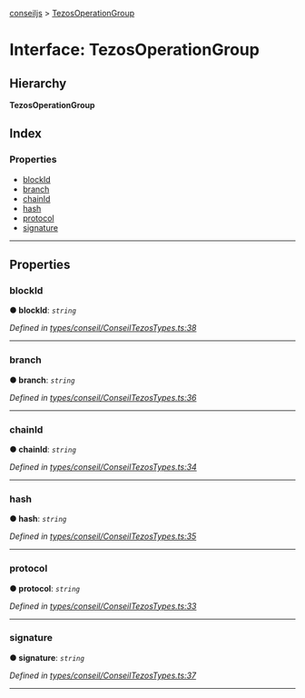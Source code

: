 [conseiljs](../README.md) > [TezosOperationGroup](../interfaces/tezosoperationgroup.md)

# Interface: TezosOperationGroup

## Hierarchy

**TezosOperationGroup**

## Index

### Properties

* [blockId](tezosoperationgroup.md#blockid)
* [branch](tezosoperationgroup.md#branch)
* [chainId](tezosoperationgroup.md#chainid)
* [hash](tezosoperationgroup.md#hash)
* [protocol](tezosoperationgroup.md#protocol)
* [signature](tezosoperationgroup.md#signature)

---

## Properties

<a id="blockid"></a>

###  blockId

**● blockId**: *`string`*

*Defined in [types/conseil/ConseilTezosTypes.ts:38](https://github.com/Cryptonomic/ConseilJS/blob/e4b4aa7/src/types/conseil/ConseilTezosTypes.ts#L38)*

___
<a id="branch"></a>

###  branch

**● branch**: *`string`*

*Defined in [types/conseil/ConseilTezosTypes.ts:36](https://github.com/Cryptonomic/ConseilJS/blob/e4b4aa7/src/types/conseil/ConseilTezosTypes.ts#L36)*

___
<a id="chainid"></a>

###  chainId

**● chainId**: *`string`*

*Defined in [types/conseil/ConseilTezosTypes.ts:34](https://github.com/Cryptonomic/ConseilJS/blob/e4b4aa7/src/types/conseil/ConseilTezosTypes.ts#L34)*

___
<a id="hash"></a>

###  hash

**● hash**: *`string`*

*Defined in [types/conseil/ConseilTezosTypes.ts:35](https://github.com/Cryptonomic/ConseilJS/blob/e4b4aa7/src/types/conseil/ConseilTezosTypes.ts#L35)*

___
<a id="protocol"></a>

###  protocol

**● protocol**: *`string`*

*Defined in [types/conseil/ConseilTezosTypes.ts:33](https://github.com/Cryptonomic/ConseilJS/blob/e4b4aa7/src/types/conseil/ConseilTezosTypes.ts#L33)*

___
<a id="signature"></a>

###  signature

**● signature**: *`string`*

*Defined in [types/conseil/ConseilTezosTypes.ts:37](https://github.com/Cryptonomic/ConseilJS/blob/e4b4aa7/src/types/conseil/ConseilTezosTypes.ts#L37)*

___

